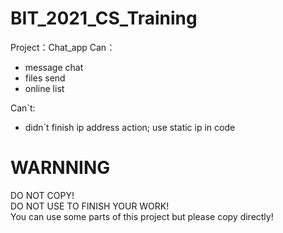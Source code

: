 # BIT_2021_CS_Training
Project：Chat_app
Can：
- message chat
- files send
- online list
  
Can`t:
- didn`t finish ip address action; use static ip in code
  
# WARNNING
DO NOT COPY!  
DO NOT USE TO FINISH YOUR WORK!  
You can use some parts of this project but please copy directly!
